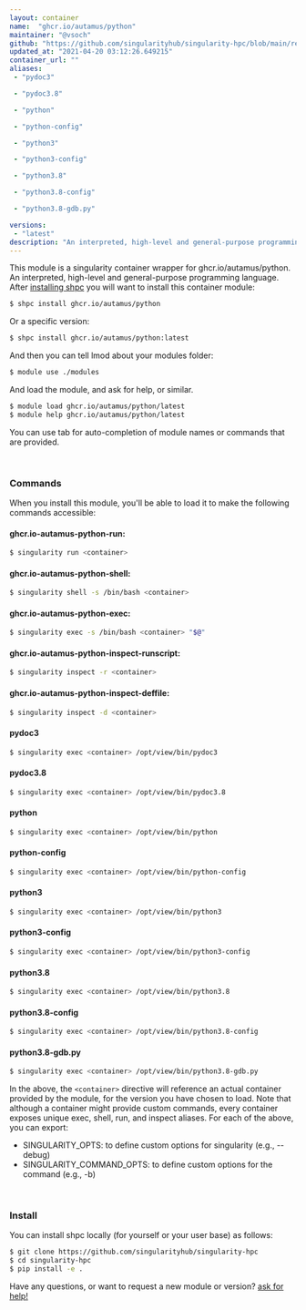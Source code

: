 ```yaml
---
layout: container
name:  "ghcr.io/autamus/python"
maintainer: "@vsoch"
github: "https://github.com/singularityhub/singularity-hpc/blob/main/registry/ghcr.io/autamus/python/container.yaml"
updated_at: "2021-04-20 03:12:26.649215"
container_url: ""
aliases:
 - "pydoc3"

 - "pydoc3.8"

 - "python"

 - "python-config"

 - "python3"

 - "python3-config"

 - "python3.8"

 - "python3.8-config"

 - "python3.8-gdb.py"

versions:
 - "latest"
description: "An interpreted, high-level and general-purpose programming language."
---
```


This module is a singularity container wrapper for ghcr.io/autamus/python.
An interpreted, high-level and general-purpose programming language.
After [installing shpc](#install) you will want to install this container module:

```bash
$ shpc install ghcr.io/autamus/python
```

Or a specific version:

```bash
$ shpc install ghcr.io/autamus/python:latest
```

And then you can tell lmod about your modules folder:

```bash
$ module use ./modules
```

And load the module, and ask for help, or similar.

```bash
$ module load ghcr.io/autamus/python/latest
$ module help ghcr.io/autamus/python/latest
```

You can use tab for auto-completion of module names or commands that are provided.

<br>

### Commands

When you install this module, you'll be able to load it to make the following commands accessible:

#### ghcr.io-autamus-python-run:

```bash
$ singularity run <container>
```

#### ghcr.io-autamus-python-shell:

```bash
$ singularity shell -s /bin/bash <container>
```

#### ghcr.io-autamus-python-exec:

```bash
$ singularity exec -s /bin/bash <container> "$@"
```

#### ghcr.io-autamus-python-inspect-runscript:

```bash
$ singularity inspect -r <container>
```

#### ghcr.io-autamus-python-inspect-deffile:

```bash
$ singularity inspect -d <container>
```


#### pydoc3
       
```bash
$ singularity exec <container> /opt/view/bin/pydoc3
```


#### pydoc3.8
       
```bash
$ singularity exec <container> /opt/view/bin/pydoc3.8
```


#### python
       
```bash
$ singularity exec <container> /opt/view/bin/python
```


#### python-config
       
```bash
$ singularity exec <container> /opt/view/bin/python-config
```


#### python3
       
```bash
$ singularity exec <container> /opt/view/bin/python3
```


#### python3-config
       
```bash
$ singularity exec <container> /opt/view/bin/python3-config
```


#### python3.8
       
```bash
$ singularity exec <container> /opt/view/bin/python3.8
```


#### python3.8-config
       
```bash
$ singularity exec <container> /opt/view/bin/python3.8-config
```


#### python3.8-gdb.py
       
```bash
$ singularity exec <container> /opt/view/bin/python3.8-gdb.py
```



In the above, the `<container>` directive will reference an actual container provided
by the module, for the version you have chosen to load. Note that although a container
might provide custom commands, every container exposes unique exec, shell, run, and
inspect aliases. For each of the above, you can export:

 - SINGULARITY_OPTS: to define custom options for singularity (e.g., --debug)
 - SINGULARITY_COMMAND_OPTS: to define custom options for the command (e.g., -b)

<br>
  
### Install

You can install shpc locally (for yourself or your user base) as follows:

```bash
$ git clone https://github.com/singularityhub/singularity-hpc
$ cd singularity-hpc
$ pip install -e .
```

Have any questions, or want to request a new module or version? [ask for help!](https://github.com/singularityhub/singularity-hpc/issues)